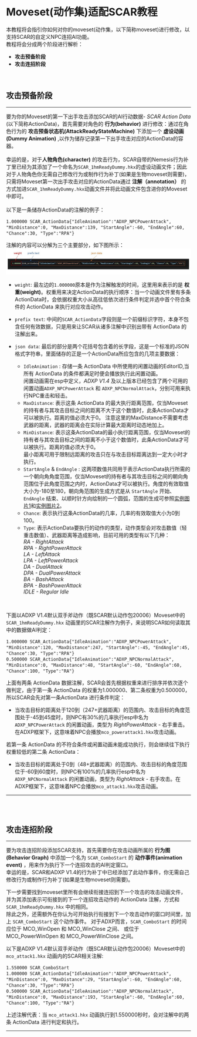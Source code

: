 # Moveset(动作集)适配SCAR教程
本教程将会指引你如何对你的moveset(动作集，以下简称moveset)进行修改，以支持SCAR的自定义NPC连招AI功能。  
教程将会分成两个阶段进行解析：  
*  **攻击预备阶段** 
* **攻击连招阶段**
   
<br/> 

## 攻击预备阶段
---  
要为你的Moveset的第一下出手攻击添加SCAR的AI行动数据- *SCAR Action Data* (以下简称ActionData)，首先需要对角色的 **行为(behavior)** 进行修改：通过在角色行为的 **攻击预备状态机(AttackReadyStateMachine)** 下添加一个 **虚设动画(Dummy Animation)** ,以作为储存记录第一下出手攻击对应的ActionData的容器。
<br/>  
幸运的是，对于**人物角色(character)** 的攻击行为，SCAR自带的Nemesis行为补丁里已经为其添加了一个命名为`SCAR_1hmReadyDummy.hkx`的虚设动画文件；因此对于人物角色你无需自己修改行为或制作行为补丁(如果是生物moveset则需要)，只需将Moveset第一次出手攻击对应的ActionData通过 **注解（annotation）** 的方式加进`SCAR_1hmReadyDummy.hkx`动画文件并将此动画文件包含进你的Moveset中即可。  
<br/> 
以下是一条储存ActionData的注解的例子：

```
1.000000 SCAR_ActionData{"IdleAnimation":"ADXP_NPCPowerAttack", "MinDistance":0, "MaxDistance":139, "StartAngle":-60, "EndAngle":60, "Chance":30, "Type":"RPA"}
```
注解的内容可以分解为三个主要部分，如下图所示：   
![1](../images/SCAR%20Action%20Data.jpg) 
*  `weight`: 最左边的`1.000000`原本是作为注解触发的时间，这里用来表示的是 **权重(weight)**。权重用来决定ActionData的执行顺序：当一个动画文件里有多条ActionData时，会依据权重大小从高往低依次进行条件判定并选中首个符合条件的 ActionData 来执行对应攻击动作。  
     
* `prefix text`: 中间的`SCAR_ActionData`字段则是一个前缀标识字符，本身不包含任何有效数据，只是用来让SCAR从诸多注解中识别出带有 ActionData 的注解出来。  
   
* `json data`: 最后的部分是两个花括号包含着的长字段，这是一个标准的JSON格式字符串，里面储存的正是一个ActionData所应包含的几项主要数据：
    * `IdleAnimation` : 存储一条 ActionData 中所使用的闲置动画的EditorID,当所有 ActionData 的条件都满足时便会播放执行此闲置动画。  
    闲置动画需在esp中定义，*ADXP V1.4* 及以上版本已经包含了两个可用的闲置动画`ADXP_NPCPowerAttack` 和 `ADXP_NPCNormalAttack`，分别可用来执行NPC重击和轻击。
    *  `MaxDistance`: 表示这条 ActionData 的最大执行距离范围，仅当Moveset的持有者与其攻击目标之间的距离不大于这个数值时，此条ActionData才可以被执行。距离的值必须大于0。
    注意这里的MaxDistance不需要考虑武器的距离，武器的距离会在实际计算最大距离时动态地加上。
    *  `MinDistance`: 表示这条ActionData的最小执行距离范围，仅当Moveset的持有者与其攻击目标之间的距离不小于这个数值时，此条ActionData才可以被执行。距离的值必须大于0。  
    最小距离可用于限制远距离的攻击只在与攻击目标距离达到一定大小时才执行。  
    *  `StartAngle` & `EndAngle` : 这两项数值共同用于表示ActionData执行所需的一个朝向角角度范围，仅当Moveset的持有者与其攻击目标之间的朝向角范围位于此角度范围之内时，ActionData才可以被执行。角度的有效取值大小为-180至180，朝向角范围的生成方式是从 `StartAngle` 开始、`EndAngle` 结束、以顺时针方向绘制的一个圆弧，范围的生成可参照[实例图片1](https://raw.githubusercontent.com/max-su-2019/SCAR/main/docs/images/Scar%20Angle%20Range%2001.JPG)和[实例图片2](https://raw.githubusercontent.com/max-su-2019/SCAR/main/docs/images/Scar%20Angle%20Range%2002.JPG)。
    * `Chance`: 表示执行这条ActionData的几率，几率的有效取值大小为0到100。
    *  `Type`: 表示ActionData要执行的动作的类型，动作类型会对攻击数值（轻重击数值）、武器距离等造成影响，目前可用的类型有以下几种：  
    *RA - RightAttack*  
    *RPA - RightPowerAttack*  
    *LA - LeftAttack*  
    *LPA - LeftPowerAttack*  
    *DA - DualAttack*  
    *DPA - DualPowerAttack*   
    *BA - BashAttack*  
    *BPA - BashPowerAttack*  
    *IDLE - Regular Idle*   
<br/> 

下面以ADXP V1.4默认双手斧动作（既SCAR默认动作包20006）Moveset中的 `SCAR_1hmReadyDummy.hkx` 动画里的SCAR注解作为例子，来说明SCAR如何读取其中的数据做AI判定：
```
1.000000 SCAR_ActionData{"IdleAnimation":"ADXP_NPCPowerAttack", "MinDistance":120, "MaxDistance":247, "StartAngle":-45, "EndAngle":45, "Chance":30, "Type":"RPA"}
0.500000 SCAR_ActionData{"IdleAnimation":"ADXP_NPCNormalAttack", "MinDistance":0, "MaxDistance":48, "StartAngle":-60, "EndAngle":60, "Chance":100, "Type":"RA"}
```
上面有两条 ActionData 数据注解，SCAR会首先根据权重来进行排序并依次逐个做判定，由于第一条 ActionData 的权重为1.000000、第二条权重为0.500000，所以SCAR会先对第一条ActionData 进行条件判定：  
* 当攻击目标的距离处于120到（247+武器距离）的范围内、攻击目标的角度范围处于-45到45度时，则NPC有30%的几率执行esp中名为 `ADXP_NPCPowerAttack` 的闲置动画，类型为 *RightPowerAttack* - 右手重击。在ADXP框架下，这意味着NPC会播放`mco_powerattack1.hkx`攻击动画。  

若第一条 ActionData 的不符合条件或闲置动画未能成功执行，则会继续往下执行权重较低的第二条 ActionData：  
* 当攻击目标的距离处于0到（48+武器距离）的范围内、攻击目标的角度范围位于-60到60度时，则NPC有100%的几率执行esp中名为 `ADXP_NPCNormalAttack` 的闲置动画，类型为 *RightAttack* - 右手攻击。在ADXP框架下，这意味着NPC会播放`mco_attack1.hkx`攻击动画。  

---    
<br/> <br/> 

## 攻击连招阶段
---  
要为攻击连招阶段添加SCAR支持，首先需要你在攻击动画所属的 **行为图(Behavior Graph)** 中添加一个名为 `SCAR_ComboStart` 的 **动作事件(animation event)** ，用来作为执行下一个连招攻击的AI判定窗口。  
幸运的是，SCAR和ADXP V1.4的行为补丁中已经添加了此动作事件，你无需自己修改行为或制作行为补丁(如果是生物moveset则需要)。  

下一步需要找到moveset里所有会继续衔接连招到下一个攻击的攻击动画文件，并为其添加表示可衔接到的下一个连招攻击动作的 ActionData 注解，方式和 `SCAR_1hmReadyDummy.hkx` 中的相同。  
除此之外，还需额外在你认为可开始执行衔接到下一个攻击动作的窗口时间里，加上 `SCAR_ComboStart` 这个动作事件。 对于ADXP而言，`SCAR_ComboStart` 的时间应位于 MCO_WinOpen 和 MCO_WinClose 之间、 或位于 MCO_PowerWinOpen 和 MCO_PowerWinClose 之间。  

以下是ADXP V1.4默认双手斧动作（既SCAR默认动作包20006）Moveset中的 `mco_attack1.hkx` 动画内的SCAR相关注解:  
```
1.550000 SCAR_ComboStart
1.000000 SCAR_ActionData{"IdleAnimation":"ADXP_NPCPowerAttack", "MinDistance":0, "MaxDistance":29, "StartAngle":-60, "EndAngle":60, "Chance":30, "Type":"RPA"}
0.500000 SCAR_ActionData{"IdleAnimation":"ADXP_NPCNormalAttack", "MinDistance":0, "MaxDistance":193, "StartAngle":-60, "EndAngle":60, "Chance":100, "Type":"RA"}
```
上述注解代表：当  `mco_attack1.hkx` 动画执行到1.550000秒时，会对注解中的两条 ActionData 进行判定和执行。

---

